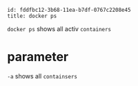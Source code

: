 ```
id: fddfbc12-3b68-11ea-b7df-0767c2208e45
title: docker ps
```

`docker ps` shows all activ `containers`

# parameter

`-a` shows all `containsers`


